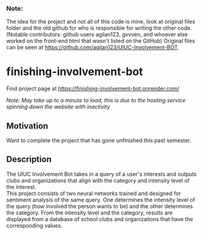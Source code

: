 ### Note: 
The idea for the project and not all of this code is mine, look at original files folder and the old github for who is responsible for writing the other code. (Notable contributors: github users agilan123, gvvven, and whoever else worked on the front-end html that wasn't listed on the GitHub) Original files can be seen at https://github.com/agilan123/UIUC-Involvement-BOT.

# finishing-involvement-bot

Find project page at https://finishing-involvement-bot.onrender.com/

*Note: May take up to a minute to load, this is due to the hosting service spinning down the website with inactivity*

## Motivation

Want to complete the project that has gone unfinished this past semester.

## Description

The UIUC Involvement Bot takes in a query of a user's interests and outputs clubs and organizations that align with the category and intensity level of the interest.
<br>
This project consists of two neural networks trained and designed for sentiment analysis of the same query. One determines the intensity level of the query (how involved the person wants to be) and the other determines the category. From the intensity level and the category, results are displayed from a database of school clubs and organizaitons that have the corresponding values. 
